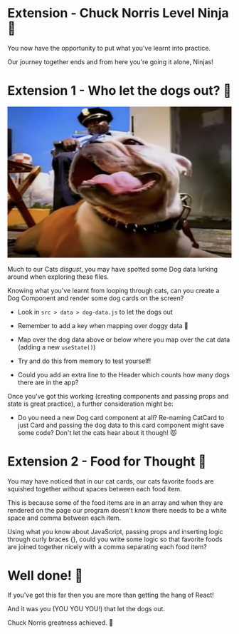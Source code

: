 # Extension - Chuck Norris Level Ninja 👊

You now have the opportunity to put what you've learnt into practice.

Our journey together ends and from here you're going it alone, Ninjas!

# Extension 1 - Who let the dogs out? 🐶

[![Guard Dog](../public/guard-dog.png)](https://www.youtube.com/watch?v=Qkuu0Lwb5EM "Who let the dogs out")

Much to our Cats _disgust_, you may have spotted some Dog data lurking around when exploring these files.

Knowing what you've learnt from looping through cats, can you create a Dog Component and render some dog cards on the screen?

- Look in `src > data > dog-data.js` to let the dogs out

- Remember to add a key when mapping over doggy data 🔑

- Map over the dog data above or below where you map over the cat data (adding a new `useState()`)

- Try and do this from memory to test yourself!

- Could you add an extra line to the Header which counts how many dogs there are in the app?

Once you've got this working (creating components and passing props and state is great practice), a further consideration might be:

- Do you need a new Dog card component at all? Re-naming CatCard to just Card and passing the dog data to this card component might save some code? Don't let the cats hear about it though! 😾

# Extension 2 - Food for Thought 🍤

You may have noticed that in our cat cards, our cats favorite foods are squished together without spaces between each food item.

This is because some of the food items are in an array and when they are rendered on the page our program doesn't know there needs to be a white space and comma between each item.

Using what you know about JavaScript, passing props and inserting logic through curly braces {}, could you write some logic so that favorite foods are joined together nicely with a comma separating each food item?

# Well done! 🙌

If you've got this far then you are more than getting the hang of React! 

And it was you (YOU YOU YOU!) that let the dogs out.

Chuck Norris greatness achieved. 👊
